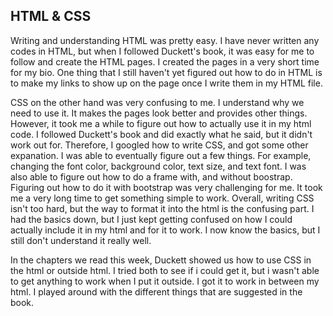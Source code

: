 ## HTML & CSS

Writing and understanding HTML was pretty easy. I have never written any codes in HTML, but when I followed Duckett's book, it was easy for me to follow and create the HTML pages. I created the pages in a very short time for my bio. One thing that I still haven't yet figured out how to do in HTML is to make my links to show up on the page once I write them in my HTML file.

CSS on the other hand was very confusing to me. I understand why we need to use it. It makes the pages look better and provides other things. However, it took me a while to figure out how to actually use it in my html code. I followed Duckett's book and did exactly what he said, but it didn't work out for. Therefore, I googled how to write CSS, and got some other expanation. I was able to eventually figure out a few things. For example, changing the font color, background color, text size, and text font. I was also able to figure out how to do a frame with, and without boostrap. Figuring out how to do it with bootstrap was very challenging for me. It took me a very long time to get something simple to work. Overall, writing CSS isn't too hard, but the way to format it into the html is the confusing part. I had the basics down, but I just kept getting confused on how I could actually include it in my html and for it to work. I now know the basics, but I still don't understand it really well.

In the chapters we read this week, Duckett showed us how to use CSS in the html or outside html. I tried both to see if i could get it, but i wasn't able to get anything to work when I put it outside. I got it to work in between my html. I played around with the different things that are suggested in the book. 
